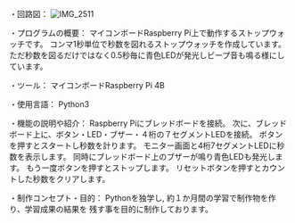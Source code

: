 ・回路図：
![IMG_2511](https://github.com/hmt-R1/stop_watch/assets/160014889/bd902dff-693c-4bc3-aa54-b6303f39dbcf)

・プログラムの概要：
マイコンボードRaspberry Pi上で動作するストップウォッチです。
コンマ1秒単位で秒数を図れるストップウォッチを作成しています。
ただ秒数を図るだけではなく0.5秒毎に青色LEDが発光しビープ音も鳴る様にしています。

・ツール：
マイコンボードRaspberry Pi 4B

・使用言語：
Python3

・機能の説明や紹介：
Raspberry Piにブレッドボードを接続。
次に、ブレッドボード上に、ボタン・LED・ブザー・４桁の７セグメントLEDを接続。
ボタンを押すとスタートし秒数を計ります。
モニター画面と4桁7セグメントLEDに秒数を表示します。
同時にブレッドボード上のブザーが鳴り青色LEDも発光します。
もう一度ボタンを押すとストップします。
リセットボタンを押すとカウントした秒数をクリアします。

・制作コンセプト・目的：
Pythonを独学し, 約１か月間の学習で制作物を作り、学習成果の結果を
残す事を目的に制作しております。
